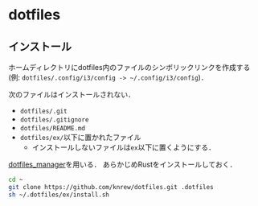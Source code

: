 # dotfiles
## インストール
ホームディレクトリにdotfiles内のファイルのシンボリックリンクを作成する(例: `dotfiles/.config/i3/config -> ~/.config/i3/config`)．

次のファイルはインストールされない．
- `dotfiles/.git`
- `dotfiles/.gitignore`
- `dotfiles/README.md`
- `dotfiles/ex/`以下に置かれたファイル
    - インストールしないファイルは`ex`以下に置くようにする．

[dotfiles_manager](https://github.com/knrew/dotfiles_manager)を用いる．
あらかじめRustをインストールしておく．

```sh
cd ~
git clone https://github.com/knrew/dotfiles.git .dotfiles 
sh ~/.dotfiles/ex/install.sh
```
